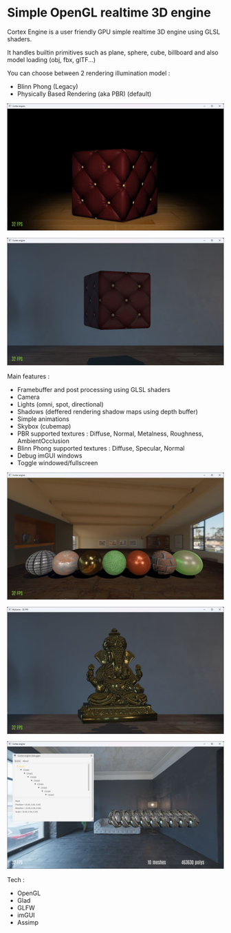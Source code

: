 # Simple OpenGL realtime 3D engine


Cortex Engine is a user friendly GPU simple realtime 3D engine using GLSL shaders.

It handles builtin primitives such as plane, sphere, cube, billboard and also model loading (obj, fbx, glTF...)


You can choose between 2 rendering illumination model :
- Blinn Phong (Legacy)
- Physically Based Rendering (aka PBR) (default)


![Screenshot](images/blinnphong_cushion.jpg)

![Screenshot](images/pbr_cushion.jpg)


Main features :
- Framebuffer and post processing using GLSL shaders
- Camera
- Lights (omni, spot, directional)
- Shadows (deffered rendering shadow maps using depth buffer)
- Simple animations
- Skybox (cubemap)
- PBR supported textures : Diffuse, Normal, Metalness, Roughness, AmbientOcclusion
- Blinn Phong supported textures : Diffuse, Specular, Normal
- Debug imGUI windows
- Toggle windowed/fullscreen

![Screenshot](images/pbr_spheres.jpg)

![Screenshot](images/pbr_bouddha.jpg)

![Screenshot](images/pbr_helmets.jpg)  

Tech :
- OpenGL
- Glad
- GLFW
- imGUI
- Assimp


